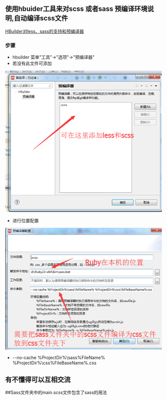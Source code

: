 ## 使用hbuider工具来对scss 或者sass 预编译环境说明,自动编译scss文件
[HBuilder对less、sass的支持和预编译器](http://ask.dcloud.net.cn/article/99)

### 步骤
* hbuilder 菜单"工具"->"选项"->"预编译器"
* 若没有此文件可添加

![添加文件说明](https://github.com/heyushuo/HBuilder/blob/master/aa.png)

* 进行位置配置

![配置详情](https://github.com/heyushuo/HBuilder/blob/master/bb.png)

  * --no-cache %ProjectDir%\sass\%FileName% %ProjectDir%\css\%FileBaseName%.css
  
## 有不懂得可以互相交流


##Sass文件夹中的main.scss文件包含了sass的用法
